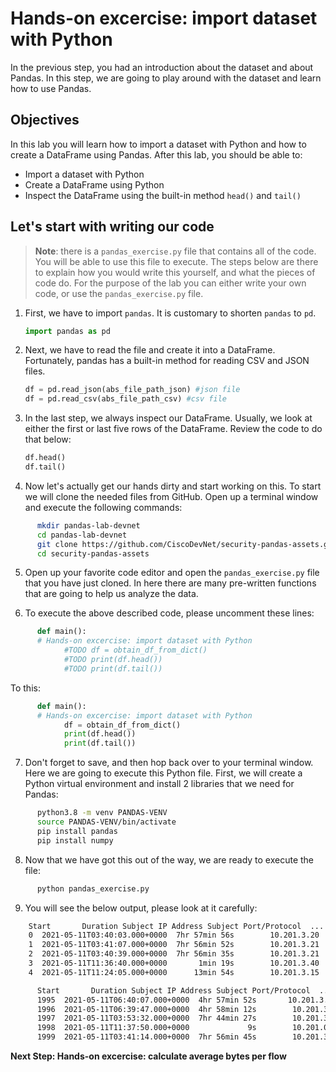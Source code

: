 # Hands-on excercise: import dataset with Python
In the previous step, you had an introduction about the dataset and about Pandas. In this step, we are going to play around with the dataset and learn how to use Pandas.

## Objectives

In this lab you will learn how to import a dataset with Python and how to create a DataFrame using Pandas. After this lab, you should be able to:

* Import a dataset with Python
* Create a DataFrame using Python
* Inspect the DataFrame using the built-in method `head()` and `tail()`


## Let's start with writing our code

> **Note**: there is a `pandas_exercise.py` file that contains all of the code. You will be able to use this file to execute. The steps below are there to explain how you would write this yourself, and what the pieces of code do. For the purpose of the lab you can either write your own code, or use the `pandas_exercise.py` file.

1. First, we have to import `pandas`. It is customary to shorten `pandas` to `pd`.

      ```python
      import pandas as pd
      ```

2. Next, we have to read the file and create it into a DataFrame. Fortunately, pandas has a built-in method for reading CSV and JSON files. 

      ```python
      df = pd.read_json(abs_file_path_json) #json file
      df = pd.read_csv(abs_file_path_csv) #csv file
      ```

3. In the last step, we always inspect our DataFrame. Usually, we look at either the first or last five rows of the DataFrame. Review the code to do that below:

    ```python
    df.head()
    df.tail()
    ```

4. Now let's actually get our hands dirty and start working on this. To start we will clone the needed files from GitHub. Open up a terminal window and execute the following commands:

```bash
      mkdir pandas-lab-devnet
      cd pandas-lab-devnet
      git clone https://github.com/CiscoDevNet/security-pandas-assets.git
      cd security-pandas-assets
```

5. Open up your favorite code editor and open the `pandas_exercise.py` file that you have just cloned. In here there are many pre-written functions that are going to help us analyze the data. 

6. To execute the above described code, please uncomment these lines:

```python
      def main():
      # Hands-on excercise: import dataset with Python
            #TODO df = obtain_df_from_dict()
            #TODO print(df.head())
            #TODO print(df.tail())
```

To this:

```python
      def main():
      # Hands-on excercise: import dataset with Python
            df = obtain_df_from_dict()
            print(df.head())
            print(df.tail())
```

7. Don't forget to save, and then hop back over to your terminal window. Here we are going to execute this Python file. First, we will create a Python virtual environment and install 2 libraries that we need for Pandas:

```bash
      python3.8 -m venv PANDAS-VENV
      source PANDAS-VENV/bin/activate
      pip install pandas
      pip install numpy
```

8. Now that we have got this out of the way, we are ready to execute the file:

```bash
      python pandas_exercise.py
```

9. You will see the below output, please look at it carefully:

```bash
    Start       Duration Subject IP Address Subject Port/Protocol  ... Peer Port/Protocol                                   Peer Host Groups Peer Bytes Actions
    0  2021-05-11T03:40:03.000+0000  7hr 57min 56s        10.201.3.20             50928/TCP  ...          22609/TCP                               Web Servers, Atlanta   424.39 M        
    1  2021-05-11T03:41:07.000+0000  7hr 56min 52s        10.201.3.21             50971/TCP  ...            443/TCP  Web Servers, Atlanta, Protected Assets, Casabl...    34.81 M        
    2  2021-05-11T03:40:39.000+0000  7hr 56min 35s        10.201.3.21             64848/TCP  ...            443/TCP  Web Servers, Atlanta, Protected Assets, Casabl...    24.69 M        
    3  2021-05-11T11:36:40.000+0000       1min 19s        10.201.3.40             52793/TCP  ...             80/TCP                                      United States    12.08 M        
    4  2021-05-11T11:24:05.000+0000      13min 54s        10.201.3.15             55033/TCP  ...            443/TCP                                      United States      8.3 M    
```

```bash
      Start       Duration Subject IP Address Subject Port/Protocol  ... Peer Port/Protocol                                   Peer Host Groups Peer Bytes Actions
      1995  2021-05-11T06:40:07.000+0000  4hr 57min 52s       10.201.3.115             53884/UDP  ...           1947/UDP  Web Servers, End User Devices, Desktops, Atlan...        320        
      1996  2021-05-11T06:39:47.000+0000  4hr 58min 12s        10.201.3.21             64965/UDP  ...           1947/UDP  Web Servers, End User Devices, Desktops, Atlan...        320        
      1997  2021-05-11T03:53:32.000+0000  7hr 44min 27s        10.201.3.21             64965/UDP  ...           1947/UDP  End User Devices, Desktops, Atlanta, Sales and...        320        
      1998  2021-05-11T11:37:50.000+0000             9s        10.201.0.15               137/UDP  ...            137/UDP  Web Servers, End User Devices, Desktops, Atlan...         --        
      1999  2021-05-11T03:41:14.000+0000  7hr 56min 45s        10.201.3.40             50928/UDP  ...           1947/UDP  Web Servers, End User Devices, Desktops, Atlan...        320 
```

**Next Step: Hands-on excercise: calculate average bytes per flow**